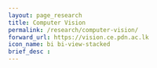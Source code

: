 ```yaml
---
layout: page_research
title: Computer Vision
permalink: /research/computer-vision/
forward_url: https://vision.ce.pdn.ac.lk
icon_name: bi bi-view-stacked
brief_desc : 
---
```

